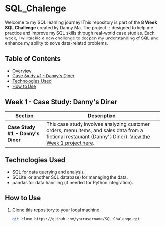 # SQL_Chalenge

Welcome to my SQL learning journey! This repository is part of the **8 Week SQL Challenge** created by Danny Ma. The project is designed to help me practice and improve my SQL skills through real-world case studies. Each week, I will tackle a new challenge to deepen my understanding of SQL and enhance my ability to solve data-related problems.

## Table of Contents
- [Overview](#overview)
- [Case Study #1 - Danny's Diner](#case-study-1-dannys-diner)
- [Technologies Used](#technologies-used)
- [How to Use](#how-to-use)


## Week 1 - Case Study: Danny's Diner

| **Section**                | **Description**                                                                                                 |
|----------------------------|-----------------------------------------------------------------------------------------------------------------|
| **Case Study #1 - Danny's Diner** | This case study involves analyzing customer orders, menu items, and sales data from a fictional restaurant (Danny's Diner). [View the Week 1 project here](https://github.com/AishuHaran/SQL_Challenge/blob/main/Danny's_Diner_(SQL_Week_1_Challenge).ipynb). |

## Technologies Used
- SQL for data querying and analysis.
- SQLite (or another SQL database) for managing the data.
- pandas for data handling (if needed for Python integration).

## How to Use
1. Clone this repository to your local machine.
   ```bash
   git clone https://github.com/yourusername/SQL_Chalenge.git
